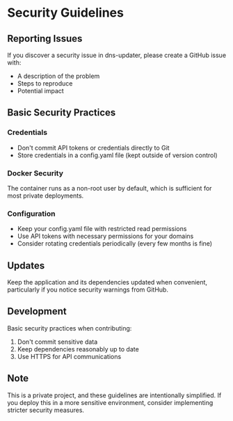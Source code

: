 # Security Guidelines

## Reporting Issues

If you discover a security issue in dns-updater, please create a GitHub issue with:
- A description of the problem
- Steps to reproduce
- Potential impact

## Basic Security Practices

### Credentials
- Don't commit API tokens or credentials directly to Git
- Store credentials in a config.yaml file (kept outside of version control)

### Docker Security
The container runs as a non-root user by default, which is sufficient for most private deployments.

### Configuration
- Keep your config.yaml file with restricted read permissions
- Use API tokens with necessary permissions for your domains
- Consider rotating credentials periodically (every few months is fine)

## Updates

Keep the application and its dependencies updated when convenient, particularly if you notice security warnings from GitHub.

## Development

Basic security practices when contributing:
1. Don't commit sensitive data
2. Keep dependencies reasonably up to date
3. Use HTTPS for API communications

## Note

This is a private project, and these guidelines are intentionally simplified. If you deploy this in a more sensitive environment, consider implementing stricter security measures.
